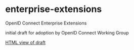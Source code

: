 # enterprise-extensions
OpenID Connect Enterprise Extensions

initial draft for adoption by OpenID Connect Working Group

[HTML view of draft](https://dickhardt.github.io/enterprise-extensions/openid-connect-enterprise-extensions.html)

